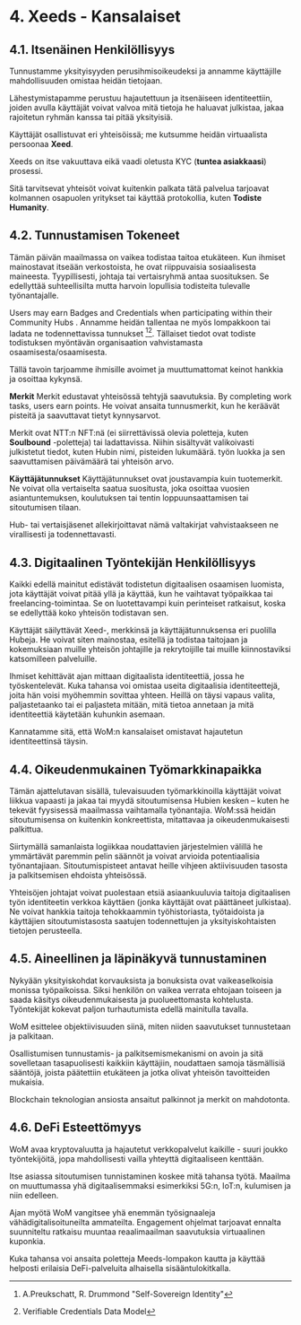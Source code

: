 # 4. Xeeds - Kansalaiset

## 4.1. Itsenäinen Henkilöllisyys

Tunnustamme yksityisyyden perusihmisoikeudeksi ja annamme käyttäjille mahdollisuuden omistaa heidän tietojaan.

Lähestymistapamme perustuu hajautettuun ja itsenäiseen identiteettiin, joiden avulla käyttäjät voivat valvoa mitä tietoja he haluavat julkistaa, jakaa rajoitetun ryhmän kanssa tai pitää yksityisiä.

Käyttäjät osallistuvat eri yhteisöissä; me kutsumme heidän virtuaalista persoonaa **__Xeed__**.

Xeeds on itse vakuuttava eikä vaadi oletusta KYC (__tuntea asiakkaasi__) prosessi.

Sitä tarvitsevat yhteisöt voivat kuitenkin palkata tätä palvelua tarjoavat kolmannen osapuolen yritykset tai käyttää protokollia, kuten __Todiste Humanity__.

## 4.2. Tunnustamisen Tokeneet

Tämän päivän maailmassa on vaikea todistaa taitoa etukäteen. Kun ihmiset mainostavat itseään verkostoista, he ovat riippuvaisia sosiaalisesta maineesta. Tyypillisesti, johtaja tai vertaisryhmä antaa suosituksen. Se edellyttää suhteellisilta mutta harvoin lopullisia todisteita tulevalle työnantajalle.

Users may earn Badges and Credentials when participating within their Community Hubs . Annamme heidän tallentaa ne myös lompakkoon tai ladata ne todennettavissa tunnukset [^7][^8]. Tällaiset tiedot ovat todiste todistuksen myöntävän organisaation vahvistamasta osaamisesta/osaamisesta.

Tällä tavoin tarjoamme ihmisille avoimet ja muuttumattomat keinot hankkia ja osoittaa kykynsä.

**Merkit** Merkit edustavat yhteisössä tehtyjä saavutuksia. By completing work tasks, users earn points. He voivat ansaita tunnusmerkit, kun he keräävät pisteitä ja saavuttavat tietyt kynnysarvot.

Merkit ovat NTT:n NFT:nä (ei siirrettävissä olevia poletteja, kuten __Soulbound__ -poletteja) tai ladattavissa. Niihin sisältyvät valikoivasti julkistetut tiedot, kuten Hubin nimi, pisteiden lukumäärä. työn luokka ja sen saavuttamisen päivämäärä tai yhteisön arvo.

**Käyttäjätunnukset** Käyttäjätunnukset ovat joustavampia kuin tuotemerkit. Ne voivat olla vertaiselta saatua suositusta, joka osoittaa vuosien asiantuntemuksen, koulutuksen tai tentin loppuunsaattamisen tai sitoutumisen tilaan.

Hub- tai vertaisjäsenet allekirjoittavat nämä valtakirjat vahvistaakseen ne virallisesti ja todennettavasti.

## 4.3. Digitaalinen Työntekijän Henkilöllisyys

Kaikki edellä mainitut edistävät todistetun digitaalisen osaamisen luomista, jota käyttäjät voivat pitää yllä ja käyttää, kun he vaihtavat työpaikkaa tai freelancing-toimintaa. Se on luotettavampi kuin perinteiset ratkaisut, koska se edellyttää koko yhteisön todistavan sen.

Käyttäjät säilyttävät Xeed-, merkkinsä ja käyttäjätunnuksensa eri puolilla Hubeja. He voivat siten mainostaa, esitellä ja todistaa taitojaan ja kokemuksiaan muille yhteisön johtajille ja rekrytoijille tai muille kiinnostaviksi katsomilleen palveluille.

Ihmiset kehittävät ajan mittaan digitaalista identiteettiä, jossa he työskentelevät. Kuka tahansa voi omistaa useita digitaalisia identiteettejä, joita hän voisi myöhemmin sovittaa yhteen. Heillä on täysi vapaus valita, paljastetaanko tai ei paljasteta mitään, mitä tietoa annetaan ja mitä identiteettiä käytetään kuhunkin asemaan.

Kannatamme sitä, että WoM:n kansalaiset omistavat hajautetun identiteettinsä täysin.

## 4.4. Oikeudenmukainen Työmarkkinapaikka

Tämän ajattelutavan sisällä, tulevaisuuden työmarkkinoilla käyttäjät voivat liikkua vapaasti ja jakaa tai myydä sitoutumisensa Hubien kesken – kuten he tekevät fyysisessä maailmassa vaihtamalla työnantajia. WoM:ssä heidän sitoutumisensa on kuitenkin konkreettista, mitattavaa ja oikeudenmukaisesti palkittua.

Siirtymällä samanlaista logiikkaa noudattavien järjestelmien välillä he ymmärtävät paremmin pelin säännöt ja voivat arvioida potentiaalisia työnantajiaan. Sitoutumispisteet antavat heille vihjeen aktiivisuuden tasosta ja palkitsemisen ehdoista yhteisössä.

Yhteisöjen johtajat voivat puolestaan etsiä asiaankuuluvia taitoja digitaalisen työn identiteetin verkkoa käyttäen (jonka käyttäjät ovat päättäneet julkistaa). Ne voivat hankkia taitoja tehokkaammin työhistoriasta, työtaidoista ja käyttäjien sitoutumistasosta saatujen todennettujen ja yksityiskohtaisten tietojen perusteella.

## 4.5. Aineellinen ja läpinäkyvä tunnustaminen

Nykyään yksityiskohdat korvauksista ja bonuksista ovat vaikeaselkoisia monissa työpaikoissa. Siksi henkilön on vaikea verrata ehtojaan toiseen ja saada käsitys oikeudenmukaisesta ja puolueettomasta kohtelusta. Työntekijät kokevat paljon turhautumista edellä mainitulla tavalla.

WoM esittelee objektiivisuuden siinä, miten niiden saavutukset tunnustetaan ja palkitaan.

Osallistumisen tunnustamis- ja palkitsemismekanismi on avoin ja sitä sovelletaan tasapuolisesti kaikkiin käyttäjiin, noudattaen samoja täsmällisiä sääntöjä, joista päätettiin etukäteen ja jotka olivat yhteisön tavoitteiden mukaisia.

Blockchain teknologian ansiosta ansaitut palkinnot ja merkit on mahdotonta.

## 4.6. DeFi Esteettömyys

WoM avaa kryptovaluutta ja hajautetut verkkopalvelut kaikille - suuri joukko työntekijöitä, jopa mahdollisesti vailla yhteyttä digitaaliseen kenttään.

Itse asiassa sitoutumisen tunnistaminen koskee mitä tahansa työtä. Maailma on muuttumassa yhä digitaalisemmaksi esimerkiksi 5G:n, IoT:n, kulumisen ja niin edelleen.

Ajan myötä WoM vangitsee yhä enemmän työsignaaleja vähädigitalisoituneilta ammateilta. Engagement ohjelmat tarjoavat ennalta suunniteltu ratkaisu muuntaa reaalimaailman saavutuksia virtuaalinen kuponkia.

Kuka tahansa voi ansaita poletteja Meeds-lompakon kautta ja käyttää helposti erilaisia DeFi-palveluita alhaisella sisääntulokitkalla.

[^7]: A.Preukschatt, R. Drummond "Self-Sovereign Identity"
[^8]: Verifiable Credentials Data Model
